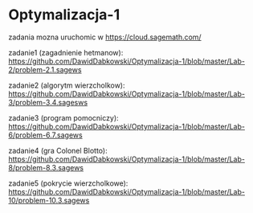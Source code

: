 # Optymalizacja-1

zadania mozna uruchomic w https://cloud.sagemath.com/

zadanie1 (zagadnienie hetmanow): 
https://github.com/DawidDabkowski/Optymalizacja-1/blob/master/Lab-2/problem-2.1.sagews

zadanie2 (algorytm wierzcholkow): 
https://github.com/DawidDabkowski/Optymalizacja-1/blob/master/Lab-3/problem-3.4.sagesws

zadanie3 (program pomocniczy): 
https://github.com/DawidDabkowski/Optymalizacja-1/blob/master/Lab-6/problem-6.7.sagews

zadanie4 (gra Colonel Blotto): 
https://github.com/DawidDabkowski/Optymalizacja-1/blob/master/Lab-8/problem-8.3.sagews

zadanie5 (pokrycie wierzcholkowe): 
https://github.com/DawidDabkowski/Optymalizacja-1/blob/master/Lab-10/problem-10.3.sagews
